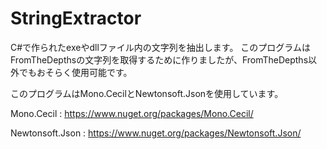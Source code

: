 # StringExtractor

C#で作られたexeやdllファイル内の文字列を抽出します。
このプログラムはFromTheDepthsの文字列を取得するために作りましたが、FromTheDepths以外でもおそらく使用可能です。
  
  
  
このプログラムはMono.CecilとNewtonsoft.Jsonを使用しています。
  
Mono.Cecil : https://www.nuget.org/packages/Mono.Cecil/
  
Newtonsoft.Json : https://www.nuget.org/packages/Newtonsoft.Json/
